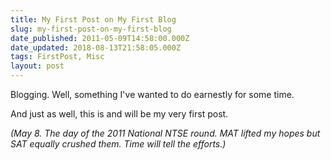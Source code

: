 ```yaml
---
title: My First Post on My First Blog
slug: my-first-post-on-my-first-blog
date_published: 2011-05-09T14:58:00.000Z
date_updated: 2018-08-13T21:58:05.000Z
tags: FirstPost, Misc
layout: post
---
```


Blogging. Well, something I\'ve wanted to do earnestly for some time.

And just as well, this is and will be my very first post.

*(May 8. The day of the 2011 National NTSE round. MAT lifted my hopes but SAT equally crushed them. Time will tell the efforts.)*
